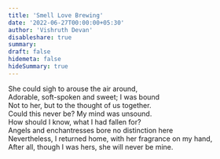 ```yaml
---
title: 'Smell Love Brewing'
date: '2022-06-27T00:00:00+05:30'
author: 'Vishruth Devan'
disableshare: true
summary: 
draft: false
hidemeta: false
hideSummary: true
---
```


She could sigh to arouse the air around,  
Adorable, soft-spoken and sweet; I was bound  
Not to her, but to the thought of us together.  
Could this never be? My mind was unsound.  
How should I know, what I had fallen for?  
Angels and enchantresses bore no distinction here  
Nevertheless, I returned home, with her fragrance on my hand,  
After all, though I was hers, she will never be mine.
